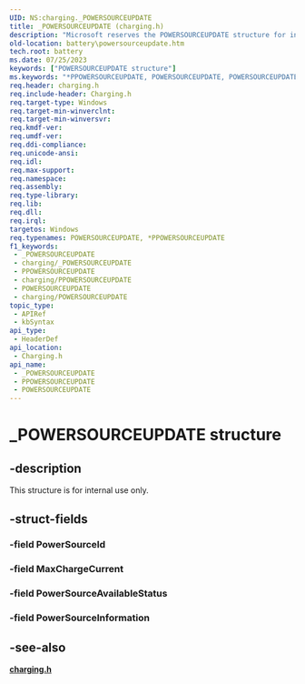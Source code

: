 ```yaml
---
UID: NS:charging._POWERSOURCEUPDATE
title: _POWERSOURCEUPDATE (charging.h)
description: "Microsoft reserves the POWERSOURCEUPDATE structure for internal use only. Don't use this structure in your code."
old-location: battery\powersourceupdate.htm
tech.root: battery
ms.date: 07/25/2023
keywords: ["POWERSOURCEUPDATE structure"]
ms.keywords: "*PPOWERSOURCEUPDATE, POWERSOURCEUPDATE, POWERSOURCEUPDATE structure [Battery Devices], _POWERSOURCEUPDATE, battery.powersourceupdate, charging/BATTERY_INFORMATION"
req.header: charging.h
req.include-header: Charging.h
req.target-type: Windows
req.target-min-winverclnt: 
req.target-min-winversvr: 
req.kmdf-ver: 
req.umdf-ver: 
req.ddi-compliance: 
req.unicode-ansi: 
req.idl: 
req.max-support: 
req.namespace: 
req.assembly: 
req.type-library: 
req.lib: 
req.dll: 
req.irql: 
targetos: Windows
req.typenames: POWERSOURCEUPDATE, *PPOWERSOURCEUPDATE
f1_keywords:
 - _POWERSOURCEUPDATE
 - charging/_POWERSOURCEUPDATE
 - PPOWERSOURCEUPDATE
 - charging/PPOWERSOURCEUPDATE
 - POWERSOURCEUPDATE
 - charging/POWERSOURCEUPDATE
topic_type:
 - APIRef
 - kbSyntax
api_type:
 - HeaderDef
api_location:
 - Charging.h
api_name:
 - _POWERSOURCEUPDATE
 - PPOWERSOURCEUPDATE
 - POWERSOURCEUPDATE
---
```


# _POWERSOURCEUPDATE structure

## -description

This structure is for internal use only.

## -struct-fields

### -field PowerSourceId

### -field MaxChargeCurrent

### -field PowerSourceAvailableStatus

### -field PowerSourceInformation

## -see-also

[**charging.h**](index.md)
